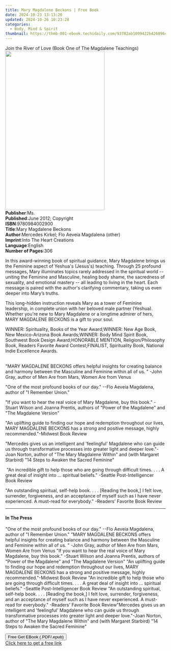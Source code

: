 ```yaml
---
title: Mary Magdalene Beckons | Free Book
date: 2024-10-23 13:13:20
updated: 2024-10-26 10:23:28
categories:
  - Body, Mind & Spirit
thumbnail: https://thmb-001-ebook.techidaily.com/93782ab1099422b426896cf247e46a29489278288878ee53f892d67ba5a2b236.jpg
---
```

<main id="book-container">
  <div class="flex flex-col">
    <div class="book-brief flex-1 py-6 px-4 sm:p-6 md:py-10 md:px-8">
      <!-- brief-->
      <div class="book-brief-main">
        Join the River of Love (Book One of The Magdalene Teachings)
      </div>
    </div>
    <div
      class="book-meta-info flex-1 grid gap-4 col-start-1 col-end-3 row-start-1 sm:mb-6 sm:grid-cols-4 lg:gap-6 lg:col-start-2 lg:row-end-6 lg:row-span-6 lg:mb-0"
    >
      <div
        class="book-meta-info-left place-content-center mt-4 p-4 text-sm leading-6 col-start-2 col-span-2 dark:text-slate-400"
      >
        <img
          class="w-full h-500 object-cover rounded-lg sm:h-255 sm:col-span-2 lg:col-span-full"
          src="https://img-001-ebook.techidaily.com/8cded9d66f1d8652d6e4ba62dfdd4cbc1d9d793fe08c1ab3899aac6ca8aa6fe2.jpg"
          alt=""
          width="312"
          height="500"
        />
      </div>
      <div
        class="book-meta-info-right mt-2 col-start-1 row-start-2 col-span-3 self-center"
      >
        <!-- meta data  -->
        <div class="flex flex-col px-4 md:px-8">
          <div class="flex-1">
            <strong>Publisher</strong>:<span class="px-2">Ms.</span>
          </div>
          <div class="flex-1">
            <strong>Published</strong>:<span class="px-2"
              >June 2012; Copyright</span
            >
          </div>
          <div class="flex-1">
            <strong>ISBN</strong>:<span class="px-2">9780984002900</span>
          </div>
          <div class="flex-1">
            <strong>Title</strong>:<span class="px-2"
              >Mary Magdalene Beckons</span
            >
          </div>
          <div class="flex-1">
            <strong>Author</strong>:<span class="px-2"
              >Mercedes Kirkel; Flo Aeveia Magdalena (other)</span
            >
          </div>
          <div class="flex-1">
            <strong>Imprint</strong>:<span class="px-2"
              >Into The Heart Creations</span
            >
          </div>
          <div class="flex-1">
            <strong>Language</strong>:<span class="px-2">English</span>
          </div>
          <div class="flex-1">
            <strong>Number of Pages</strong>:<span class="px-2">306</span>
          </div>
        </div>
      </div>
    </div>
    <div class="book-description flex-1 py-6 px-4 sm:p-6 md:py-10 md:px-8">
      <div class="book-description-main">
        <div accordion-content="" id="description">
          <p>
            In this award-winning book of spiritual guidance, Mary Magdalene
            brings us the Feminine aspect of Yeshua's (Jesus's) teaching.
            Through 25 profound messages, Mary illuminates topics rarely
            addressed in the spiritual world -- uniting the Feminine and
            Masculine, healing body shame, the sacredness of sexuality, and
            emotional mastery -- all leading to living in the heart. Each
            message is paired with the author's clarifying commentary, taking us
            even deeper into Mary’s truths.
          </p>
          <p>
            This long-hidden instruction reveals Mary as a tower of Feminine
            leadership, in complete union with her beloved male partner
            (Yeshua). Whether you're new to Mary Magdalene or a longtime admirer
            of hers, MARY MAGDALENE BECKONS is a gift to your soul.
          </p>
          WINNER: Spirituality, Books of the Year Award;WINNER: New Age Book,
          New Mexico-Arizona Book Awards;WINNER: Body Mind Spirit Book,
          Southwest Book Design Award;HONORABLE MENTION, Religion/Philosophy
          Book, Readers Favorite Award Contest;FINALIST, Spirituality Book,
          National Indie Excellence Awards.
          <p>
            <br />"MARY MAGDALENE BECKONS offers helpful insights for creating
            balance and harmony between the Masculine and Feminine within all of
            us. " -John Gray, author of Men Are from Mars, Women Are from Venus
          </p>
          <p>
            "One of the most profound books of our day." --Flo Aeveia Magdalena,
            author of "I Remember Union."
          </p>
          <p>
            "If you want to hear the real voice of Mary Magdalene, buy this
            book." -Stuart Wilson and Joanna Prentis, authors of "Power of the
            Magdalene" and "The Magdalene Version"
          </p>
          <p>
            "An uplifting guide to finding our hope and redemption throughout
            our lives, MARY MAGDALENE BECKONS has a strong and positive message,
            highly recommended."-Midwest Book Review
          </p>
          <p>
            "Mercedes gives us an intelligent and 'feelingful' Magdalene who can
            guide us through transformative processes into greater light and
            deeper love."-Joan Norton, author of "The Mary Magdalene Within" and
            (with Margaret Starbird) "14 Steps to Awaken the Sacred Feminine"
          </p>
          <p>
            &nbsp;"An incredible gift to help those who are going through
            difficult times. . . . A great deal of insight into ... spiritual
            beliefs." -Seattle Post-Intelligencer Book Review
          </p>
          <p>
            "An outstanding spiritual, self-help book. . . . [Reading the book,]
            I felt love, surrender, forgiveness, and an acceptance of myself
            such as I have never experienced. A must-read for everybody."
            -Readers' Favorite Book Review
          </p>
        </div>
        <div class="accordion-fader"></div>
      </div>
    </div>
    <div class="book-excerpts flex-1 py-6 px-4 sm:p-6 md:py-10 md:px-8">
      <!-- excerpts-->
      <div class="book-excerpts-main">
        <hr />
        <h4 class="placeholder placeholder-heading">
          <span>In The Press</span>
        </h4>
        <p>
          "One of the most profound books of our day." --Flo Aeveia Magdalena,
          author of "I Remember Union." "MARY MAGDALENE BECKONS offers helpful
          insights for creating balance and harmony between the Masculine and
          Feminine within all of us. " -John Gray, author of Men Are from Mars,
          Women Are from Venus "If you want to hear the real voice of Mary
          Magdalene, buy this book." -Stuart Wilson and Joanna Prentis, authors
          of "Power of the Magdalene" and "The Magdalene Version" "An uplifting
          guide to finding our hope and redemption throughout our lives, MARY
          MAGDALENE BECKONS has a strong and positive message, highly
          recommended."-Midwest Book Review "An incredible gift to help those
          who are going through difficult times. . . . A great deal of insight
          into ... spiritual beliefs." -Seattle Post-Intelligencer Book Review
          "An outstanding spiritual, self-help book. . . . [Reading the book,] I
          felt love, surrender, forgiveness, and an acceptance of myself such as
          I have never experienced. A must-read for everybody." -Readers'
          Favorite Book Review"Mercedes gives us an intelligent and 'feelingful'
          Magdalene who can guide us through transformative processes into
          greater light and deeper love."-Joan Norton, author of "The Mary
          Magdalene Within" and (with Margaret Starbird) "14 Steps to Awaken the
          Sacred Feminine"
        </p>
      </div>
    </div>
    <div
      class="book-about-author flex-1 py-6 px-4 sm:p-6 md:py-10 md:px-8"
    ></div>
    <div class="book-free-get flex-1 py-6 px-4 sm:p-6 md:py-10 md:px-8">
      <button
        id="btn-free-get"
        class="bg-blue-500 hover:bg-blue-700 text-white font-bold py-2 px-4 rounded"
      >
        Free Get EBook (.PDF/.epub)
      </button>
      <div id="countdown-display" class="px-2 text-lg mt-2"></div>
      <a
        id="free-link"
        class="hidden bg-blue-500 hover:bg-blue-700 text-white font-bold py-2 px-4 rounded"
        href="https://www.ebooks.com/en-us/book/209840989/mary-magdalene-beckons/mercedes-kirkel/"
        target="_blank"
        >Click here to get a free link</a
      >
    </div>
    <script>
      let countdownTime = 0;
      let countdownInterval = null;
      document
        .getElementById('btn-free-get')
        .addEventListener('click', startCountdown);
      function startCountdown() {
        countdownTime = new Date().getTime() + 60000 * 3;
        countdownInterval = setInterval(updateCountdown, 1000);
        document.getElementById('btn-free-get').disabled = true;
        document
          .getElementById('btn-free-get')
          .classList.add('bg-gray-500', 'cursor-not-allowed');
      }
      function updateCountdown() {
        let currentTime = new Date().getTime();
        let timeLeft = countdownTime - currentTime;
        let secondsLeft = Math.floor(timeLeft / 1000);
        document.getElementById('countdown-display').innerHTML =
          `Remaining time: ${secondsLeft} seconds.`;
        if (secondsLeft <= 0) {
          clearInterval(countdownInterval);
          document.getElementById('btn-free-get').classList.add('hidden');
          document.getElementById('free-link').classList.remove('hidden');
          document.getElementById('countdown-display').innerHTML = '';
        }
      }
    </script>
  </div>
</main>
